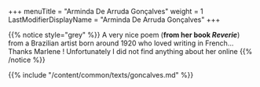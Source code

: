 +++
menuTitle = "Arminda De Arruda Gonçalves"
weight = 1
LastModifierDisplayName = "Arminda De Arruda Gonçalves"
+++

{{% notice style="grey" %}}
A very nice poem (**from her book *Reverie***) from a Brazilian artist born around 1920 who loved writing in French... Thanks Marlene ! Unfortunately I did not find anything about her online
{{% /notice %}}

{{% include "/content/common/texts/goncalves.md" %}}
